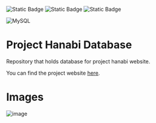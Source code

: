 <img alt="Static Badge" src="https://img.shields.io/badge/MONAMBIKE-%236c00fa?style=for-the-badge&label=MADE%20BY&labelColor=%23050505"> <img alt="Static Badge" src="https://img.shields.io/badge/CC--BY--4.0%20license-%236c00fa?style=for-the-badge&label=LICENSE&labelColor=%23050505"> <img alt="Static Badge" src="https://img.shields.io/badge/AZURE-%230089D6?style=for-the-badge&label=PREVIOUSLY%20HOSTED%20IN&labelColor=%23050505">

![MySQL](https://img.shields.io/badge/mysql-%2300f.svg?style=for-the-badge&logo=mysql&logoColor=white)

# Project Hanabi Database

Repository that holds database for project hanabi website.

You can find the project website [here](https://github.com/monambike/project-hanabi-web/).

# Images

![image](https://github.com/monambike/project-hanabi-database/assets/35270174/1e2e84ae-174b-4df1-9461-ad1e2d44b6ba)
